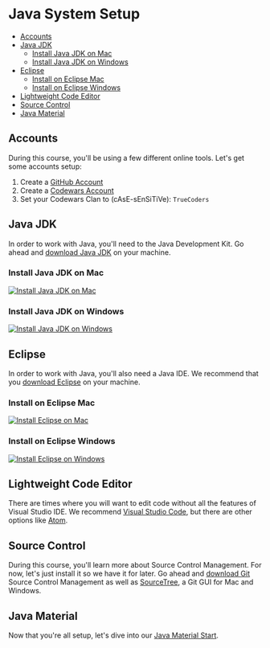 # Java System Setup

* [Accounts](#accounts)
* [Java JDK](#java-jdk)
  * [Install Java JDK on Mac](#install-java-jdk-on-mac)
  * [Install Java JDK on Windows](#install-java-jdk-on-windows)
* [Eclipse](#eclipse)
  * [Install on Eclipse Mac](#install-on-eclipse-mac)
  * [Install on Eclipse Windows](#install-on-eclipse-windows)
* [Lightweight Code Editor](#lightweight-code-editor)
* [Source Control](#source-control)
* [Java Material](#java-material)

## Accounts

During this course, you'll be using a few different online tools. Let's get some accounts setup:

1. Create a [GitHub Account](https://github.com)
1. Create a [Codewars Account](https://www.codewars.com)
1. Set your Codewars Clan to (cAsE-sEnSiTiVe): `TrueCoders`

## Java JDK

In order to work with Java, you'll need to the Java Development Kit. Go ahead and [download Java JDK](https://www.oracle.com/java) on your machine.

### Install Java JDK on Mac

[![Install Java JDK on Mac](http://img.youtube.com/vi/y6szNJ4rMZ0/0.jpg)](http://www.youtube.com/watch?v=y6szNJ4rMZ0)

### Install Java JDK on Windows

[![Install Java JDK on Windows](http://img.youtube.com/vi/fTpDHQ_V0Fw/0.jpg)](http://www.youtube.com/watch?v=fTpDHQ_V0Fw)

## Eclipse

In order to work with Java, you'll also need a Java IDE. We recommend that you [download Eclipse](https://www.eclipse.org) on your machine.

### Install on Eclipse Mac

[![Install Eclipse on Mac](http://img.youtube.com/vi/gufMbpxzfWw/0.jpg)](http://www.youtube.com/watch?v=gufMbpxzfWw)

### Install on Eclipse Windows

[![Install Eclipse on Windows](http://img.youtube.com/vi/WIzzHeWukUU/0.jpg)](http://www.youtube.com/watch?v=WIzzHeWukUU)

## Lightweight Code Editor

There are times where you will want to edit code without all the features of Visual Studio IDE. We recommend [Visual Studio Code](https://code.visualstudio.com), but there are other options like [Atom](https://atom.io).

## Source Control

During this course, you'll learn more about Source Control Management. For now, let's just install it so we have it for later. Go ahead and [download Git](https://git-scm.com) Source Control Management as well as [SourceTree](https://www.sourcetreeapp.com), a Git GUI for Mac and Windows.

## Java Material

Now that you're all setup, let's dive into our [Java Material Start](variables.markdown).
